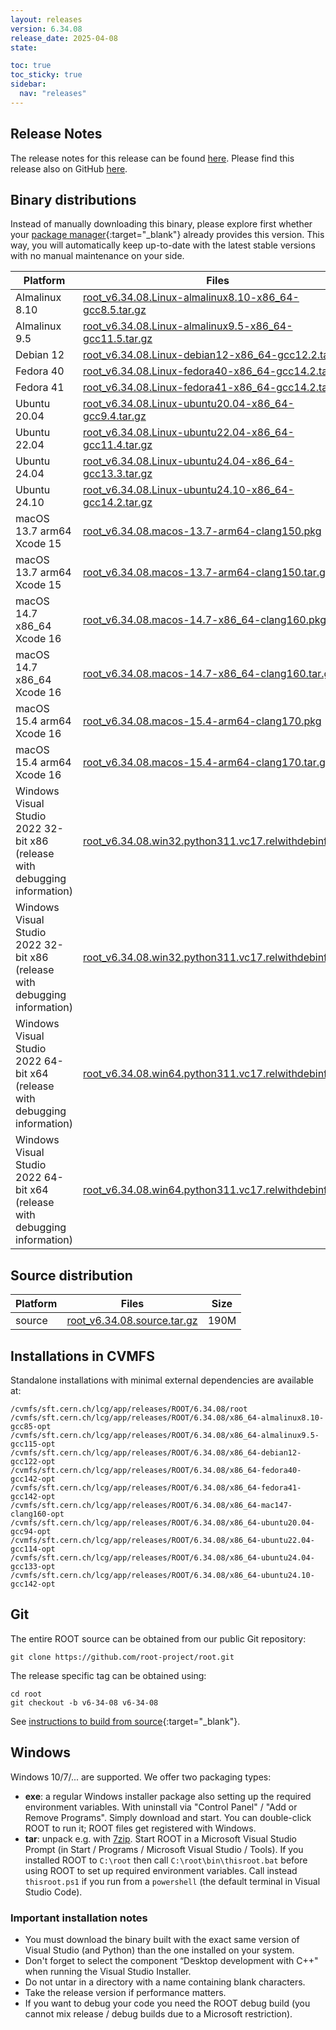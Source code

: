 ```yaml
---
layout: releases
version: 6.34.08
release_date: 2025-04-08
state:

toc: true
toc_sticky: true
sidebar:
  nav: "releases"
---
```



## Release Notes

The release notes for this release can be found [here](https://root.cern/doc/v634/release-notes.html#release-6.34.08).
Please find this release also on GitHub [here](https://github.com/root-project/root/releases/tag/v6-34-08).

## Binary distributions

Instead of manually downloading this binary, please explore first whether your [package manager](../../install/#install-via-a-package-manager){:target="\_blank"} already provides this version.
This way, you will automatically keep up-to-date with the latest stable versions with no manual maintenance on your side.

| Platform       | Files | Size |
|-----------|-------|-----|
| Almalinux 8.10 | [root_v6.34.08.Linux-almalinux8.10-x86_64-gcc8.5.tar.gz](https://root.cern/download/root_v6.34.08.Linux-almalinux8.10-x86_64-gcc8.5.tar.gz) | 280M |
| Almalinux 9.5 | [root_v6.34.08.Linux-almalinux9.5-x86_64-gcc11.5.tar.gz](https://root.cern/download/root_v6.34.08.Linux-almalinux9.5-x86_64-gcc11.5.tar.gz) | 300M |
| Debian 12 | [root_v6.34.08.Linux-debian12-x86_64-gcc12.2.tar.gz](https://root.cern/download/root_v6.34.08.Linux-debian12-x86_64-gcc12.2.tar.gz) | 287M |
| Fedora 40 | [root_v6.34.08.Linux-fedora40-x86_64-gcc14.2.tar.gz](https://root.cern/download/root_v6.34.08.Linux-fedora40-x86_64-gcc14.2.tar.gz) | 307M |
| Fedora 41 | [root_v6.34.08.Linux-fedora41-x86_64-gcc14.2.tar.gz](https://root.cern/download/root_v6.34.08.Linux-fedora41-x86_64-gcc14.2.tar.gz) | 296M |
| Ubuntu 20.04 | [root_v6.34.08.Linux-ubuntu20.04-x86_64-gcc9.4.tar.gz](https://root.cern/download/root_v6.34.08.Linux-ubuntu20.04-x86_64-gcc9.4.tar.gz) | 291M |
| Ubuntu 22.04 | [root_v6.34.08.Linux-ubuntu22.04-x86_64-gcc11.4.tar.gz](https://root.cern/download/root_v6.34.08.Linux-ubuntu22.04-x86_64-gcc11.4.tar.gz) | 290M |
| Ubuntu 24.04 | [root_v6.34.08.Linux-ubuntu24.04-x86_64-gcc13.3.tar.gz](https://root.cern/download/root_v6.34.08.Linux-ubuntu24.04-x86_64-gcc13.3.tar.gz) | 287M |
| Ubuntu 24.10 | [root_v6.34.08.Linux-ubuntu24.10-x86_64-gcc14.2.tar.gz](https://root.cern/download/root_v6.34.08.Linux-ubuntu24.10-x86_64-gcc14.2.tar.gz) | 289M |
| macOS 13.7 arm64 Xcode 15 | [root_v6.34.08.macos-13.7-arm64-clang150.pkg](https://root.cern/download/root_v6.34.08.macos-13.7-arm64-clang150.pkg) | 416M |
| macOS 13.7 arm64 Xcode 15 | [root_v6.34.08.macos-13.7-arm64-clang150.tar.gz](https://root.cern/download/root_v6.34.08.macos-13.7-arm64-clang150.tar.gz) | 273M |
| macOS 14.7 x86_64 Xcode 16 | [root_v6.34.08.macos-14.7-x86_64-clang160.pkg](https://root.cern/download/root_v6.34.08.macos-14.7-x86_64-clang160.pkg) | 447M |
| macOS 14.7 x86_64 Xcode 16 | [root_v6.34.08.macos-14.7-x86_64-clang160.tar.gz](https://root.cern/download/root_v6.34.08.macos-14.7-x86_64-clang160.tar.gz) | 295M |
| macOS 15.4 arm64 Xcode 16 | [root_v6.34.08.macos-15.4-arm64-clang170.pkg](https://root.cern/download/root_v6.34.08.macos-15.4-arm64-clang170.pkg) | 437M |
| macOS 15.4 arm64 Xcode 16 | [root_v6.34.08.macos-15.4-arm64-clang170.tar.gz](https://root.cern/download/root_v6.34.08.macos-15.4-arm64-clang170.tar.gz) | 286M |
| Windows Visual Studio 2022 32-bit x86 (release with debugging information) | [root_v6.34.08.win32.python311.vc17.relwithdebinfo.exe](https://root.cern/download/root_v6.34.08.win32.python311.vc17.relwithdebinfo.exe) | 488M |
| Windows Visual Studio 2022 32-bit x86 (release with debugging information) | [root_v6.34.08.win32.python311.vc17.relwithdebinfo.zip](https://root.cern/download/root_v6.34.08.win32.python311.vc17.relwithdebinfo.zip) | 957M |
| Windows Visual Studio 2022 64-bit x64 (release with debugging information) | [root_v6.34.08.win64.python311.vc17.relwithdebinfo.exe](https://root.cern/download/root_v6.34.08.win64.python311.vc17.relwithdebinfo.exe) | 499M |
| Windows Visual Studio 2022 64-bit x64 (release with debugging information) | [root_v6.34.08.win64.python311.vc17.relwithdebinfo.zip](https://root.cern/download/root_v6.34.08.win64.python311.vc17.relwithdebinfo.zip) |  10M |

## Source distribution

| Platform       | Files | Size |
|-----------|-------|-----|
| source | [root_v6.34.08.source.tar.gz](https://root.cern/download/root_v6.34.08.source.tar.gz) | 190M |


## Installations in CVMFS

Standalone installations with minimal external dependencies are available at:
~~~
/cvmfs/sft.cern.ch/lcg/app/releases/ROOT/6.34.08/root
/cvmfs/sft.cern.ch/lcg/app/releases/ROOT/6.34.08/x86_64-almalinux8.10-gcc85-opt
/cvmfs/sft.cern.ch/lcg/app/releases/ROOT/6.34.08/x86_64-almalinux9.5-gcc115-opt
/cvmfs/sft.cern.ch/lcg/app/releases/ROOT/6.34.08/x86_64-debian12-gcc122-opt
/cvmfs/sft.cern.ch/lcg/app/releases/ROOT/6.34.08/x86_64-fedora40-gcc142-opt
/cvmfs/sft.cern.ch/lcg/app/releases/ROOT/6.34.08/x86_64-fedora41-gcc142-opt
/cvmfs/sft.cern.ch/lcg/app/releases/ROOT/6.34.08/x86_64-mac147-clang160-opt
/cvmfs/sft.cern.ch/lcg/app/releases/ROOT/6.34.08/x86_64-ubuntu20.04-gcc94-opt
/cvmfs/sft.cern.ch/lcg/app/releases/ROOT/6.34.08/x86_64-ubuntu22.04-gcc114-opt
/cvmfs/sft.cern.ch/lcg/app/releases/ROOT/6.34.08/x86_64-ubuntu24.04-gcc133-opt
/cvmfs/sft.cern.ch/lcg/app/releases/ROOT/6.34.08/x86_64-ubuntu24.10-gcc142-opt
~~~


## Git

The entire ROOT source can be obtained from our public Git repository:

~~~
git clone https://github.com/root-project/root.git
~~~
The release specific tag can be obtained using:
~~~
cd root
git checkout -b v6-34-08 v6-34-08
~~~

See [instructions to build from source](../../install/#build-from-source){:target="\_blank"}.

## Windows

Windows 10/7/... are supported. We offer two packaging types:

 * **exe**: a regular Windows installer package also setting up the required environment variables. With uninstall via "Control Panel" / "Add or Remove Programs". Simply download and start. You can double-click ROOT to run it; ROOT files get registered with Windows.
 * **tar**: unpack e.g. with [7zip](https://www.7-zip.org). Start ROOT in a Microsoft Visual Studio Prompt (in Start / Programs / Microsoft Visual Studio / Tools). If you installed ROOT to `C:\root` then call `C:\root\bin\thisroot.bat` before using ROOT to set up required environment variables. Call instead `thisroot.ps1` if you run from a `powershell` (the default terminal in Visual Studio Code).

### Important installation notes

 * You must download the binary built with the exact same version of Visual Studio (and Python) than the one installed on your system.
 * Don't forget to select the component “Desktop development with C++" when running the Visual Studio Installer.
 * Do not untar in a directory with a name containing blank characters.
 * Take the release version if performance matters.
 * If you want to debug your code you need the ROOT debug build (you cannot mix release / debug builds due to a Microsoft restriction).
